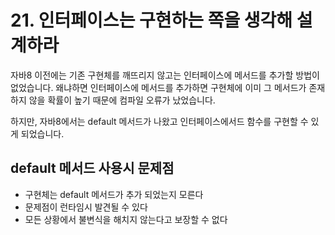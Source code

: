 # 21. 인터페이스는 구현하는 쪽을 생각해 설계하라
자바8 이전에는 기존 구현체를 깨뜨리지 않고는 인터페이스에 메서드를 추가할 방법이 없었습니다.  왜냐하면 인터페이스에 메서드를 추가하면 구현체에 이미 그 메서드가 존재하지 않을 확률이 높기 때문에 컴파일 오류가 났었습니다.

하지만, 자바8에서는 default 메서드가 나왔고 인터페이스에서드 함수를 구현할 수 있게 되었습니다.

## default 메서드 사용시 문제점
* 구현체는 default 메서드가 추가 되었는지 모른다
* 문제점이 런타임시 발견될 수 있다
* 모든 상황에서 불변식을 해치지 않는다고 보장할 수 없다